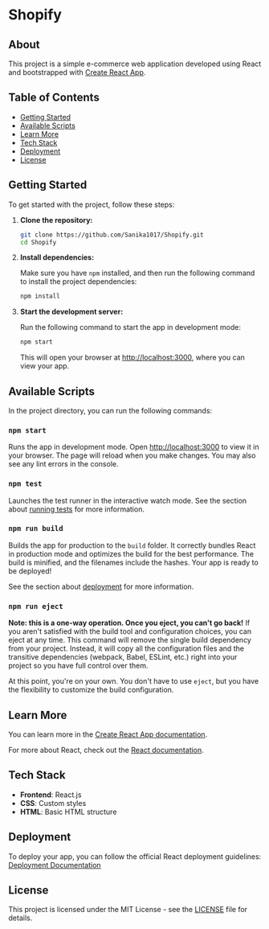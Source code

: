 # Shopify

## About

This project is a simple e-commerce web application developed using React and bootstrapped with [Create React App](https://github.com/facebook/create-react-app).

## Table of Contents

- [Getting Started](#getting-started)
- [Available Scripts](#available-scripts)
- [Learn More](#learn-more)
- [Tech Stack](#tech-stack)
- [Deployment](#deployment)
- [License](#license)

## Getting Started

To get started with the project, follow these steps:

1. **Clone the repository:**

    ```bash
    git clone https://github.com/Sanika1017/Shopify.git
    cd Shopify
    ```

2. **Install dependencies:**

    Make sure you have `npm` installed, and then run the following command to install the project dependencies:

    ```bash
    npm install
    ```

3. **Start the development server:**

    Run the following command to start the app in development mode:

    ```bash
    npm start
    ```

    This will open your browser at [http://localhost:3000](http://localhost:3000), where you can view your app.

## Available Scripts

In the project directory, you can run the following commands:

### `npm start`

Runs the app in development mode. Open [http://localhost:3000](http://localhost:3000) to view it in your browser. The page will reload when you make changes. You may also see any lint errors in the console.

### `npm test`

Launches the test runner in the interactive watch mode. See the section about [running tests](https://facebook.github.io/create-react-app/docs/running-tests) for more information.

### `npm run build`

Builds the app for production to the `build` folder. It correctly bundles React in production mode and optimizes the build for the best performance. The build is minified, and the filenames include the hashes. Your app is ready to be deployed!

See the section about [deployment](https://facebook.github.io/create-react-app/docs/deployment) for more information.

### `npm run eject`

**Note: this is a one-way operation. Once you eject, you can't go back!** If you aren't satisfied with the build tool and configuration choices, you can eject at any time. This command will remove the single build dependency from your project. Instead, it will copy all the configuration files and the transitive dependencies (webpack, Babel, ESLint, etc.) right into your project so you have full control over them.

At this point, you're on your own. You don't have to use `eject`, but you have the flexibility to customize the build configuration.

## Learn More

You can learn more in the [Create React App documentation](https://facebook.github.io/create-react-app/docs/getting-started).

For more about React, check out the [React documentation](https://reactjs.org/).

## Tech Stack

- **Frontend**: React.js
- **CSS**: Custom styles
- **HTML**: Basic HTML structure

## Deployment

To deploy your app, you can follow the official React deployment guidelines:
[Deployment Documentation](https://facebook.github.io/create-react-app/docs/deployment)

## License

This project is licensed under the MIT License - see the [LICENSE](LICENSE) file for details.

